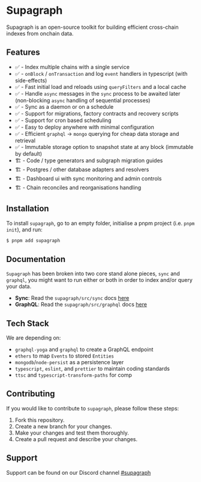 # Supagraph

Supagraph is an open-source toolkit for building efficient cross-chain indexes from onchain data.

## Features

- ✅ - Index multiple chains with a single service
- ✅ - `onBlock` / `onTransaction` and log `event` handlers in typescript (with side-effects)
- ✅ - Fast initial load and reloads using `queryFilters` and a local cache
- ✅ - Handle `async` messages in the `sync` process to be awaited later (non-blocking `async` handling of sequential processes)
- ✅ - Sync as a daemon or on a schedule
- ✅ - Support for migrations, factory contracts and recovery scripts
- ✅ - Support for cron based scheduling
- ✅ - Easy to deploy anywhere with minimal configuration
- ✅ - Efficient `graphql` -> `mongo` querying for cheap data storage and retrieval
- ✅ - Immutable storage option to snapshot state at any block (immutable by default)
- 🏗️ - Code / type generators and subgraph migration guides
- 🏗️ - Postgres / other database adapters and resolvers
- 🏗️ - Dashboard ui with sync monitoring and admin controls
- 🏗️ - Chain reconciles and reorganisations handling

## Installation

To install `supagraph`, go to an empty folder, initialise a pnpm project (i.e. `pnpm init`), and run:

  ```bash
  $ pnpm add supagraph
  ```

## Documentation

`Supagraph` has been broken into two core stand alone pieces, `sync` and `graphql`, you might want to run either or both in order to index and/or query your data.

- **Sync**: Read the `supagraph/src/sync` docs [here](./docs/sync/README.md)
- **GraphQL**: Read the `supagraph/src/graphql` docs [here](./docs/graphql/README.md)

## Tech Stack

We are depending on:

- `graphql-yoga` and `graphql` to create a GraphQL endpoint
- `ethers` to map `Events` to stored `Entities`
- `mongodb`/`node-persist` as a persistence layer
- `typescript`, `eslint`, and `prettier` to maintain coding standards
- `ttsc` and `typescript-transform-paths` for comp

## Contributing

If you would like to contribute to `supagraph`, please follow these steps:

1. Fork this repository.
2. Create a new branch for your changes.
3. Make your changes and test them thoroughly.
4. Create a pull request and describe your changes.

## Support

Support can be found on our Discord channel [#supagraph](https://discord.gg/ryxy6eA6Dv)
